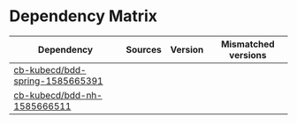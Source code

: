 # Dependency Matrix

Dependency | Sources | Version | Mismatched versions
---------- | ------- | ------- | -------------------
[cb-kubecd/bdd-spring-1585665391](https://github.com/cb-kubecd/bdd-spring-1585665391.git) |  | []() | 
[cb-kubecd/bdd-nh-1585666511](https://github.com/cb-kubecd/bdd-nh-1585666511.git) |  | []() | 
